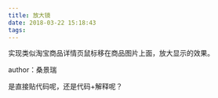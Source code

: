 ```yaml
---
title: 放大镜
date: 2018-03-22 15:18:43
tags:
---
```


实现类似淘宝商品详情页鼠标移在商品图片上面，放大显示的效果。

author：桑景瑞
<!-- more -->
是直接贴代码呢，还是代码+解释呢？




